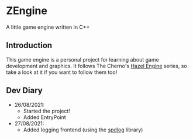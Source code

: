 # ZEngine
A little game engine written in C++

## Introduction
This game engine is a personal project for learning about game development and graphics. It follows The Cherno's [Hazel Engine](https://www.youtube.com/watch?v=JxIZbV_XjAs&list=PLlrATfBNZ98dC-V-N3m0Go4deliWHPFwT&index=1) series, so take a look at it if you want to follow them too!

## Dev Diary
* 26/08/2021: 
  * Started the project!
  * Added EntryPoint
* 27/08/2021:
  * Added logging frontend (using the [spdlog](https://github.com/gabime/spdlog) library)
